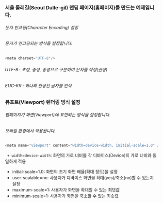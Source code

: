 


### 서울 둘레길(Seoul Dulle-gil) 랜딩 페이지(홈페이지)를 만드는 예제입니다.

###### 문자 인코딩(Character Encoding) 설정
###### 문자가 인코딩되는 방식을 설정합니다.
````c
<meta charset="UTF-8"/>
````

###### UTF-8 : 초성, 중성, 종성으로 구분하여 문자를 작성(권장)
###### EUC-KR : 하나의 완성된 글자를 인식

### 뷰포트(Viewport) 렌더링 방식 설정

######  웹페이지가 화면(Viewport)에 표현되는 방식을 설정합니다.
######  모바일 환경에서 적용됩니다.

````c
<meta name="viewport" content="width=device-width, initial-scale=1.0" />
````
```` + width=device-width````: 화면의 가로 너비를 각 디바이스(Device)의 가로 너비와 동일하게 적용
+ initial-scale=1.0: 화면의 초기 화면 배율(확대 정도)을 설정
+ user-scalable=no: 사용자가 디바이스 화면을 확대(yes)/축소(no)할 수 있는지 설정
+ maximum-scale=1: 사용자가 화면을 확대할 수 있는 최댓값
+ minimum-scale=1: 사용자가 화면을 축소할 수 있는 최솟값
